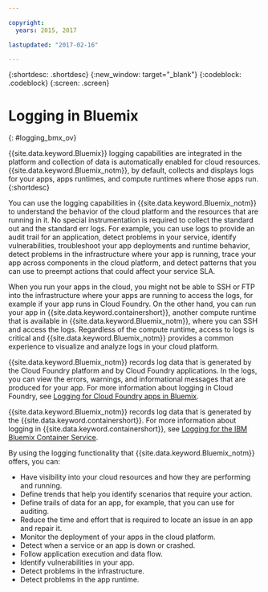 ```yaml
---

copyright:
  years: 2015, 2017

lastupdated: "2017-02-16"

---
```



{:shortdesc: .shortdesc}
{:new_window: target="_blank"}
{:codeblock: .codeblock}
{:screen: .screen}

# Logging in Bluemix
{: #logging_bmx_ov}

{{site.data.keyword.Bluemix}} logging capabilities are integrated in the platform and collection of data is automatically enabled for cloud resources. {{site.data.keyword.Bluemix_notm}}, by default, collects and displays logs for your apps, apps runtimes, and compute runtimes where those apps run. 
{:shortdesc}

You can use the logging capabilities in {{site.data.keyword.Bluemix_notm}} to understand the behavior of the cloud platform and the resources that are running in it. No special instrumentation is required to collect the standard out and the standard err logs. For example, you can use logs to provide an audit trail for an application, detect problems in your service, identify vulnerabilities, troubleshoot your app deployments and runtime behavior, detect problems in the infrastructure where your app is running, trace your app across components in the cloud platform, and detect patterns that you can use to preempt actions that could affect your service SLA.

When you run your apps in the cloud, you might not be able to SSH or FTP into the infrastructure where your apps are running to access the logs, for example if your app runs in Cloud Foundry. On the other hand, you can run your app in {{site.data.keyword.containershort}}, another compute runtime that is available in {{site.data.keyword.Bluemix_notm}}, where you can SSH and access the logs. Regardless of the compute runtime, access to logs is critical and {{site.data.keyword.Bluemix_notm}} provides a common experience to visualize and analyze logs in your cloud platform.

{{site.data.keyword.Bluemix_notm}} records log data that is generated by the Cloud Foundry platform and by Cloud Foundry applications. In the logs, you can view the errors, warnings, and informational messages that are produced for your app. For more information about logging in Cloud Foundry, see [Logging for Cloud Foundry apps in Bluemix](logging_cf_apps.html#logging_bluemix_cf_apps).

{{site.data.keyword.Bluemix_notm}} records log data that is generated by the {{site.data.keyword.containershort}}. For more information about logging in {{site.data.keyword.containershort}}, see [Logging for the IBM Bluemix Container Service](containers/logging_containers_ov.html#logging_containers_ov).   


By using the logging functionality that {{site.data.keyword.Bluemix_notm}} offers, you can:

* Have visibility into your cloud resources and how they are performing and running.
* Define trends that help you identify scenarios that require your action.
* Define trails of data for an app, for example, that you can use for auditing.
* Reduce the time and effort that is required to locate an issue in an app and repair it. 
* Monitor the deployment of your apps in the cloud platform.
* Detect when a service or an app is down or crashed.
* Follow application execution and data flow.
* Identify vulnerabilities in your app.
* Detect problems in the infrastructure.
* Detect problems in the app runtime.

